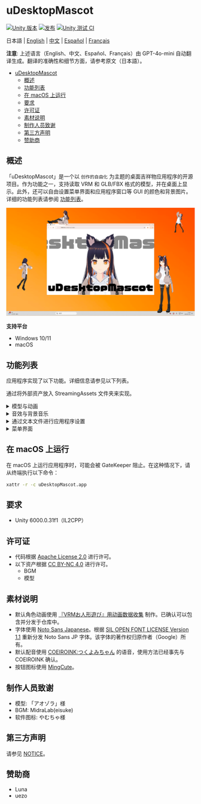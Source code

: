 # uDesktopMascot

[![Unity 版本](https://img.shields.io/badge/Unity-6000.0%2B-blueviolet?logo=unity)](https://unity.com/releases/editor/archive)
[![发布](https://img.shields.io/github/release/MidraLab/uDesktopMascot.svg)](https://github.com/MidraLab/uDesktopMascot/releases)
[![Unity 测试 CI](https://github.com/MidraLab/uDesktopMascot/actions/workflows/edit-test.yml/badge.svg)](https://github.com/MidraLab/uDesktopMascot/actions/workflows/edit-test.yml)

日本語 | [English](README_EN.md) | [中文](README_CN.md) | [Español](README_ES.md) | [Français](README_FR.md)

**注意**: 上述语言（English、中文、Español、Français）由 GPT-4o-mini 自动翻译生成。翻译的准确性和细节方面，请参考原文（日本語）。

<!-- TOC -->
* [uDesktopMascot](#udesktopmascot)
  * [概述](#概述)
  * [功能列表](#功能列表)
  * [在 macOS 上运行](#在-macos-上运行)
  * [要求](#要求)
  * [许可证](#许可证)
  * [素材说明](#素材说明)
  * [制作人员致谢](#制作人员致谢)
  * [第三方声明](#第三方声明)
  * [赞助商](#赞助商)
<!-- TOC -->

## 概述

「uDesktopMascot」是一个以 `创作的自由化` 为主题的桌面吉祥物应用程序的开源项目。作为功能之一，支持读取 VRM 和 GLB/FBX 格式的模型，并在桌面上显示。此外，还可以自由设置菜单界面和应用程序窗口等 GUI 的颜色和背景图片。详细的功能列表请参阅 [功能列表](#功能列表)。

![](Docs/Image/AppImage.png)

**支持平台**
* Windows 10/11
* macOS

## 功能列表

应用程序实现了以下功能。详细信息请参见以下列表。

通过将外部资产放入 StreamingAssets 文件夹来实现。

<details>

<summary>模型与动画</summary>

* 读取并显示放置在 StreamingAssets 中的任意模型文件。
  * 支持 VRM（1.x, 0.x）格式的模型。
  * 支持 GLB/GLTF 格式的模型。（不支持动画）
  * 支持 FBX 格式的模型。（但某些模型的纹理可能无法加载，且不支持动画）
    * 纹理可以通过放置于 StreamingAssets/textures/ 中进行加载。

</details>

<details>

<summary>音效与背景音乐</summary>

* 从 StreamingAssets/Voice/ 中读取并播放音频文件。如果有多个，则随机播放。
  * 点击时播放的音频从 StreamingAssets/Voice/Click/ 中读取并播放音频文件。
* 从 StreamingAssets/BGM/ 中读取并播放音乐文件。如果有多个，则随机播放。
* 默认角色的配音
  * 默认配音使用 [COEIROINK:つくよみちゃん](https://coeiroink.com/character/audio-character/tsukuyomi-chan) 的语音。
  * 应用启动时、应用结束时、点击时会播放这些语音。

</details>

<details>

<summary>通过文本文件进行应用程序设置</summary>
可以通过 application_settings.txt 文件更改应用程序的设置。

设置文件的结构如下所示：

```txt
[Character]
ModelPath=default.vrm
TexturePaths=test.png
Scale=3
PositionX=0
PositionY=0
PositionZ=0
RotationX=0
RotationY=0
RotationZ=0

[Sound]
VoiceVolume=1
BGMVolume=0.5
SEVolume=1

[Display]
Opacity=1
AlwaysOnTop=True

[Performance]
TargetFrameRate=60
QualityLevel=2
```

</details>

<details>

<summary>菜单界面</summary>

* 可以设置菜单界面的背景图片和背景颜色。
  * 背景图片可以从 StreamingAssets/Menu/ 中读取相应的图片文件。支持的图片格式如下：
    * PNG
    * JPG（JPEG）
    * BMP
    * GIF（静态图像）
    * TGA
    * TIFF
  * 背景颜色可以通过指定颜色代码来设置。

</details>

## 在 macOS 上运行

在 macOS 上运行应用程序时，可能会被 GateKeeper 阻止。在这种情况下，请从终端执行以下命令：

```sh
xattr -r -c uDesktopMascot.app
```

## 要求
* Unity 6000.0.31f1（IL2CPP）

## 许可证
* 代码根据 [Apache License 2.0](LICENSE) 进行许可。
* 以下资产根据 [CC BY-NC 4.0](https://creativecommons.org/licenses/by-nc/4.0/) 进行许可。
  * BGM
  * 模型

## 素材说明
* 默认角色动画使用 [『VRMお人形遊び』用动画数据收集](https://fumi2kick.booth.pm/items/1655686) 制作。已确认可以包含并分发于仓库中。
* 字体使用 [Noto Sans Japanese](https://fonts.google.com/noto/specimen/Noto+Sans+JP?lang=ja_Jpan)。根据 [SIL OPEN FONT LICENSE Version 1.1](https://fonts.google.com/noto/specimen/Noto+Sans+JP/license?lang=ja_Jpan) 重新分发 Noto Sans JP 字体。该字体的著作权归原作者（Google）所有。
* 默认配音使用 [COEIROINK:つくよみちゃん](https://coeiroink.com/character/audio-character/tsukuyomi-chan) 的语音，使用方法已经事先与 COEIROINK 确认。
* 按钮图标使用 [MingCute](https://github.com/MidraLab/MingCute)。

## 制作人员致谢
* 模型: 「アオゾラ」様
* BGM: MidraLab(eisuke)
* 软件图标: やむちゃ様

## 第三方声明

请参见 [NOTICE](./NOTICE.md)。

## 赞助商
- Luna
- uezo